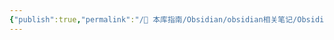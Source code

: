 ```yaml
---
{"publish":true,"permalink":"/🧰 本库指南/Obsidian/obsidian相关笔记/Obsidian Help.md","created":"2025-06-25T20:38:03.979+08:00","modified":"2025-07-07T17:02:17.628+08:00","published":"2025-07-07T17:02:17.628+08:00","cssclasses":""}
---
```


[](api制定.md)